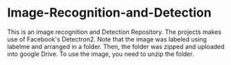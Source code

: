 # Image-Recognition-and-Detection
This is an image recognition and Detection Repository. The projects makes use of Facebook's Detectron2.
Note that the image was labeled using labelme and arranged in a folder. Then, the folder was zipped and uploaded into google Drive.
To use the image, you need to unzip the folder.
